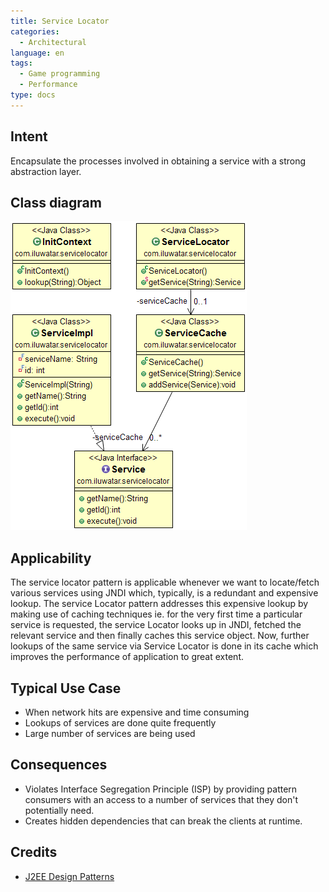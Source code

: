 ```yaml
---
title: Service Locator
categories:
  - Architectural
language: en
tags:
  - Game programming
  - Performance
type: docs
---
```


## Intent
Encapsulate the processes involved in obtaining a service with a
strong abstraction layer.

## Class diagram
![alt text](etc/service-locator.png "Service Locator")

## Applicability
The service locator pattern is applicable whenever we want
to locate/fetch various services using JNDI which, typically, is a redundant
and expensive lookup. The service Locator pattern addresses this expensive
lookup by making use of caching techniques ie. for the very first time a
particular service is requested, the service Locator looks up in JNDI, fetched
the relevant service and then finally caches this service object. Now, further
lookups of the same service via Service Locator is done in its cache which
improves the performance of application to great extent.

## Typical Use Case

* When network hits are expensive and time consuming
* Lookups of services are done quite frequently
* Large number of services are being used

## Consequences

* Violates Interface Segregation Principle (ISP) by providing pattern consumers with an access 
to a number of services that they don't potentially need.
* Creates hidden dependencies that can break the clients at runtime.

## Credits

* [J2EE Design Patterns](https://www.amazon.com/gp/product/0596004273/ref=as_li_tl?ie=UTF8&camp=1789&creative=9325&creativeASIN=0596004273&linkCode=as2&tag=javadesignpat-20&linkId=48d37c67fb3d845b802fa9b619ad8f31)
